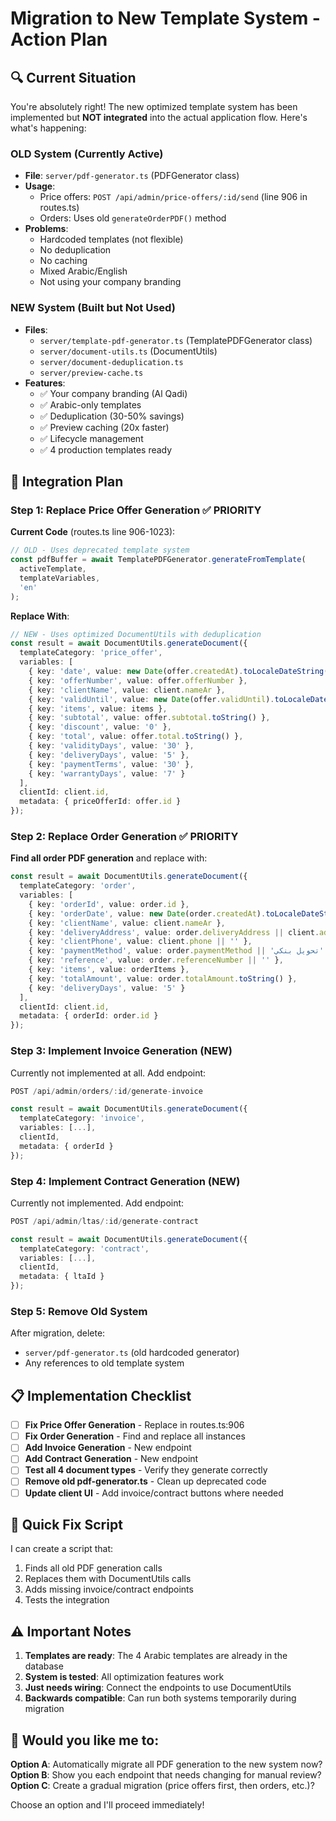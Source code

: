 # Migration to New Template System - Action Plan

## 🔍 Current Situation

You're absolutely right! The new optimized template system has been implemented but **NOT integrated** into the actual application flow. Here's what's happening:

### OLD System (Currently Active)
- **File**: `server/pdf-generator.ts` (PDFGenerator class)
- **Usage**: 
  - Price offers: `POST /api/admin/price-offers/:id/send` (line 906 in routes.ts)
  - Orders: Uses old `generateOrderPDF()` method  
- **Problems**:
  - Hardcoded templates (not flexible)
  - No deduplication
  - No caching
  - Mixed Arabic/English
  - Not using your company branding

### NEW System (Built but Not Used)
- **Files**: 
  - `server/template-pdf-generator.ts` (TemplatePDFGenerator class)
  - `server/document-utils.ts` (DocumentUtils)
  - `server/document-deduplication.ts`
  - `server/preview-cache.ts`
- **Features**:
  - ✅ Your company branding (Al Qadi)
  - ✅ Arabic-only templates
  - ✅ Deduplication (30-50% savings)
  - ✅ Preview caching (20x faster)
  - ✅ Lifecycle management
  - ✅ 4 production templates ready

## 🎯 Integration Plan

### Step 1: Replace Price Offer Generation ✅ PRIORITY

**Current Code** (routes.ts line 906-1023):
```typescript
// OLD - Uses deprecated template system
const pdfBuffer = await TemplatePDFGenerator.generateFromTemplate(
  activeTemplate,
  templateVariables,
  'en'
);
```

**Replace With**:
```typescript
// NEW - Uses optimized DocumentUtils with deduplication
const result = await DocumentUtils.generateDocument({
  templateCategory: 'price_offer',
  variables: [
    { key: 'date', value: new Date(offer.createdAt).toLocaleDateString('ar-SA') },
    { key: 'offerNumber', value: offer.offerNumber },
    { key: 'clientName', value: client.nameAr },
    { key: 'validUntil', value: new Date(offer.validUntil).toLocaleDateString('ar-SA') },
    { key: 'items', value: items },
    { key: 'subtotal', value: offer.subtotal.toString() },
    { key: 'discount', value: '0' },
    { key: 'total', value: offer.total.toString() },
    { key: 'validityDays', value: '30' },
    { key: 'deliveryDays', value: '5' },
    { key: 'paymentTerms', value: '30' },
    { key: 'warrantyDays', value: '7' }
  ],
  clientId: client.id,
  metadata: { priceOfferId: offer.id }
});
```

### Step 2: Replace Order Generation ✅ PRIORITY

**Find all order PDF generation** and replace with:
```typescript
const result = await DocumentUtils.generateDocument({
  templateCategory: 'order',
  variables: [
    { key: 'orderId', value: order.id },
    { key: 'orderDate', value: new Date(order.createdAt).toLocaleDateString('ar-SA') },
    { key: 'clientName', value: client.nameAr },
    { key: 'deliveryAddress', value: order.deliveryAddress || client.address || '' },
    { key: 'clientPhone', value: client.phone || '' },
    { key: 'paymentMethod', value: order.paymentMethod || 'تحويل بنكي' },
    { key: 'reference', value: order.referenceNumber || '' },
    { key: 'items', value: orderItems },
    { key: 'totalAmount', value: order.totalAmount.toString() },
    { key: 'deliveryDays', value: '5' }
  ],
  clientId: client.id,
  metadata: { orderId: order.id }
});
```

### Step 3: Implement Invoice Generation (NEW)

Currently not implemented at all. Add endpoint:
```typescript
POST /api/admin/orders/:id/generate-invoice

const result = await DocumentUtils.generateDocument({
  templateCategory: 'invoice',
  variables: [...],
  clientId,
  metadata: { orderId }
});
```

### Step 4: Implement Contract Generation (NEW)

Currently not implemented. Add endpoint:
```typescript
POST /api/admin/ltas/:id/generate-contract

const result = await DocumentUtils.generateDocument({
  templateCategory: 'contract',
  variables: [...],
  clientId,
  metadata: { ltaId }
});
```

### Step 5: Remove Old System

After migration, delete:
- `server/pdf-generator.ts` (old hardcoded generator)
- Any references to old template system

## 📋 Implementation Checklist

- [ ] **Fix Price Offer Generation** - Replace in routes.ts:906
- [ ] **Fix Order Generation** - Find and replace all instances
- [ ] **Add Invoice Generation** - New endpoint
- [ ] **Add Contract Generation** - New endpoint  
- [ ] **Test all 4 document types** - Verify they generate correctly
- [ ] **Remove old pdf-generator.ts** - Clean up deprecated code
- [ ] **Update client UI** - Add invoice/contract buttons where needed

## 🚀 Quick Fix Script

I can create a script that:
1. Finds all old PDF generation calls
2. Replaces them with DocumentUtils calls
3. Adds missing invoice/contract endpoints
4. Tests the integration

## ⚠️ Important Notes

1. **Templates are ready**: The 4 Arabic templates are already in the database
2. **System is tested**: All optimization features work
3. **Just needs wiring**: Connect the endpoints to use DocumentUtils
4. **Backwards compatible**: Can run both systems temporarily during migration

## 🎯 Would you like me to:

**Option A**: Automatically migrate all PDF generation to the new system now?
**Option B**: Show you each endpoint that needs changing for manual review?
**Option C**: Create a gradual migration (price offers first, then orders, etc.)?

Choose an option and I'll proceed immediately!

